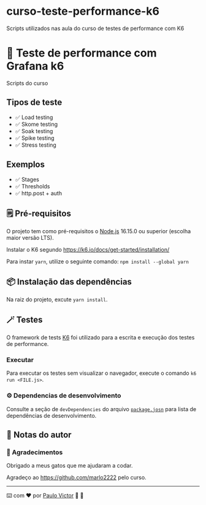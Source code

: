 # curso-teste-performance-k6


Scripts utilizados nas aula do curso de testes de performance com K6

# 📌 Teste de performance com Grafana k6

Scripts do curso

## Tipos de teste

- ✅ Load testing
- ✅ Skome testing
- ✅ Soak testing
- ✅ Spike testing
- ✅ Stress testing

## Exemplos

- ✅ Stages
- ✅ Thresholds
- ✅ http.post + auth



## 🗒️ Pré-requisitos

O projeto tem como pré-requisitos o [Node.js](https://nodejs.org/en/download/) 16.15.0 ou superior (escolha maior versão LTS).

Instalar o K6 segundo https://k6.io/docs/get-started/installation/

Para instar  `yarn`, utilize o seguinte comando: `npm install --global yarn`

## 📦 Instalação das dependências

Na raiz do projeto, excute `yarn install`.



## 🪄 Testes

O framework de tests [K6](https://k6.io) foi utilizado para a escrita e execução dos testes de performance.

### Executar

Para executar os testes sem visualizar o navegador, execute o comando `k6 run <FILE.js>`.

### ⚙️ Dependencias de desenvolvimento

Consulte a seção de `devDependencies` do arquivo [`package.josn`](./package.json) para lista de dependências de desenvolvimento.

## 📝 Notas do autor



### 🎁 Agradecimentos

Obrigado a meus gatos que me ajudaram a codar.

Agradeço ao https://github.com/marlo2222 pelo curso.

___

⌨️ com ❤️ por [Paulo Victor](https://gist.github.com/Paru369) 🔎 🐛